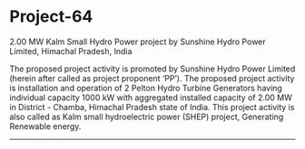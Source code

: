 # Project-64
2.00 MW Kalm Small Hydro Power project by Sunshine Hydro Power Limited, Himachal Pradesh, India

The proposed project activity is promoted by Sunshine Hydro Power Limited (herein after called as project proponent ‘PP’). The proposed project activity is installation and operation of 2 Pelton Hydro Turbine Generators having individual capacity 1000 kW with aggregated installed capacity of 2.00 MW in District - Chamba, Himachal Pradesh state of India. This project activity is also called as Kalm small hydroelectric power (SHEP) project, Generating Renewable energy.
_________

